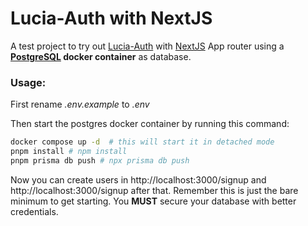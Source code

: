# Lucia-Auth with NextJS

A test project to try out [Lucia-Auth](https://lucia-auth.com/) with [NextJS](https://nextjs.org/) App router using a **[PostgreSQL](https://www.postgresql.org/) docker container** as database.

### Usage:

First rename *.env.example* to *.env*  

Then start the postgres docker container by running this command: 
```bash
docker compose up -d  # this will start it in detached mode
pnpm install # npm install 
pnpm prisma db push # npx prisma db push
```

Now you can create users in http://localhost:3000/signup and http://localhost:3000/signup after that. Remember this is just the bare minimum to get starting. You **MUST** secure your database with better credentials. 